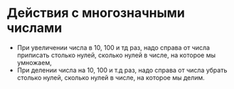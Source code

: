 # Действия с многозначными числами

- При увеличении числа в 10, 100 и тд раз, надо справа от числа приписать столько нулей, сколько нулей в числе, на которое мы умножаем,
- При делении числа на 10, 100 и т.д раз, надо справа от числа убрать столько нулей, сколько нулей в числе, на которое мы делим.